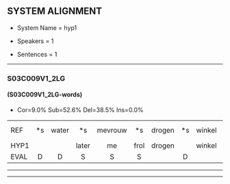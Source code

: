
## SYSTEM ALIGNMENT

- System Name = hyp1

- Speakers = 1

- Sentences = 1

---

### S03C009V1_2LG

#### (S03C009V1_2LG-words)

- Cor=9.0%	Sub=52.6%	Del=38.5%	Ins=0.0%

|  |  |  |  |  |  |  |  |  |  |  |  |  |  |  |  |  |  |  |  |  |  |  |  |  |  |  |  |  |  |  |  |  |  |  |  |  |  |  |  |  |  |  |  |  |  |  |  |  |  |  |  |  |  |  |  |  |  |  |  |  |  |  |  |  |  |  |  |  |  |  |  |  |  |  |  |  |  |  |
|:--- |:---:|:---:|:---:|:---:|:---:|:---:|:---:|:---:|:---:|:---:|:---:|:---:|:---:|:---:|:---:|:---:|:---:|:---:|:---:|:---:|:---:|:---:|:---:|:---:|:---:|:---:|:---:|:---:|:---:|:---:|:---:|:---:|:---:|:---:|:---:|:---:|:---:|:---:|:---:|:---:|:---:|:---:|:---:|:---:|:---:|:---:|:---:|:---:|:---:|:---:|:---:|:---:|:---:|:---:|:---:|:---:|:---:|:---:|:---:|:---:|:---:|:---:|:---:|:---:|:---:|:---:|:---:|:---:|:---:|:---:|:---:|:---:|:---:|:---:|:---:|:---:|:---:|:---:|
| REF | *s | water | *s | mevrouw | *s | drogen | *s | winkel | *s | auto | *s | schouders | *s | verhaal | *s | koning | *s | moeilijk | *s | speelplaats | *s | drinken | *s | hoofdpijn | *s | regen | *s | vliegtuig | *s | stoppen | *s | opnieuw | *s | *s | sneeuwen | *s | moeder | *s | liedje | *s | potlood | *s | fietsbel | *s | vinger | *s | dichtbij | *s | meisje | *s | chauffeur | *s | muziek | *s | waarom | *s | scheuren | *s | lawaai | *s | zwemmen | *s | vuurwerk*(werk) | *s | appel | *s | cola | *s | kussen | *s | eerste | *s | *s | kleuren | *s | voetbal | *s | vlinder |
| HYP1 |  |  | later | me | frol | drogen |  | winkel |  |  |  | aotel | schouter | verhaal |  |  |  | komnin | m | speelplaats |  |  |  |  |  | rinken | hoofdkijn | wegen | muspeg | stop | en | opnieuw |  |  |  |  |  |  |  | gouen | goin | mee | wen | o | dar | beetje | patlad | fi | mi | viner | i | nae | ae | mitiek | waarom |  |  |  |  |  | schiren | awa | ween | werik | appel |  |  |  |  | kola | krisem | eerst | uh | sirkus | um | vonte | dal | vinder |
| EVAL | D | D | S | S | S |  | D |  | D | D | D | S | S |  | D | D | D | S | S |  | D | D | D | D | D | S | S | S | S | S | S |  | D | D | D | D | D | D | D | S | S | S | S | S | S | S | S | S | S | S | S | S | S | S |  | D | D | D | D | D | S | S | S | S |  | D | D | D | D | S | S | S | S | S | S | S | S | S |
---

---
